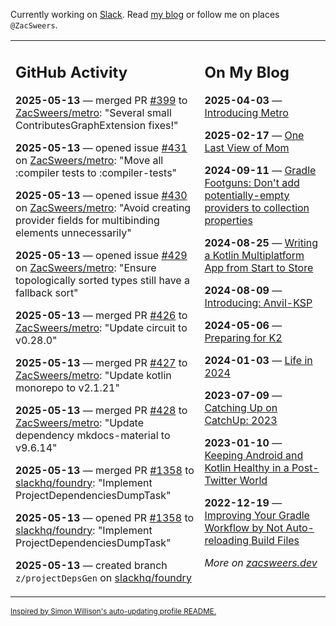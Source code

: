 Currently working on [Slack](https://slack.com/). Read [my blog](https://zacsweers.dev/) or follow me on places `@ZacSweers`.

<table><tr><td valign="top" width="60%">

## GitHub Activity
<!-- githubActivity starts -->
**2025-05-13** — merged PR [#399](https://github.com/ZacSweers/metro/pull/399) to [ZacSweers/metro](https://github.com/ZacSweers/metro): "Several small ContributesGraphExtension fixes!"

**2025-05-13** — opened issue [#431](https://github.com/ZacSweers/metro/issues/431) on [ZacSweers/metro](https://github.com/ZacSweers/metro): "Move all :compiler tests to :compiler-tests"

**2025-05-13** — opened issue [#430](https://github.com/ZacSweers/metro/issues/430) on [ZacSweers/metro](https://github.com/ZacSweers/metro): "Avoid creating provider fields for multibinding elements unnecessarily"

**2025-05-13** — opened issue [#429](https://github.com/ZacSweers/metro/issues/429) on [ZacSweers/metro](https://github.com/ZacSweers/metro): "Ensure topologically sorted types still have a fallback sort"

**2025-05-13** — merged PR [#426](https://github.com/ZacSweers/metro/pull/426) to [ZacSweers/metro](https://github.com/ZacSweers/metro): "Update circuit to v0.28.0"

**2025-05-13** — merged PR [#427](https://github.com/ZacSweers/metro/pull/427) to [ZacSweers/metro](https://github.com/ZacSweers/metro): "Update kotlin monorepo to v2.1.21"

**2025-05-13** — merged PR [#428](https://github.com/ZacSweers/metro/pull/428) to [ZacSweers/metro](https://github.com/ZacSweers/metro): "Update dependency mkdocs-material to v9.6.14"

**2025-05-13** — merged PR [#1358](https://github.com/slackhq/foundry/pull/1358) to [slackhq/foundry](https://github.com/slackhq/foundry): "Implement ProjectDependenciesDumpTask"

**2025-05-13** — opened PR [#1358](https://github.com/slackhq/foundry/pull/1358) to [slackhq/foundry](https://github.com/slackhq/foundry): "Implement ProjectDependenciesDumpTask"

**2025-05-13** — created branch `z/projectDepsGen` on [slackhq/foundry](https://github.com/slackhq/foundry)
<!-- githubActivity ends -->
</td><td valign="top" width="40%">

## On My Blog
<!-- blog starts -->
**2025-04-03** — [Introducing Metro](https://www.zacsweers.dev/introducing-metro/)

**2025-02-17** — [One Last View of Mom](https://www.zacsweers.dev/one-last-view-of-mom/)

**2024-09-11** — [Gradle Footguns: Don't add potentially-empty providers to collection properties](https://www.zacsweers.dev/gradle-footgun-adding-empty-providers-to-collection-properties/)

**2024-08-25** — [Writing a Kotlin Multiplatform App from Start to Store](https://www.zacsweers.dev/writing-a-kotlin-multiplatform-app-from-start-to-store/)

**2024-08-09** — [Introducing: Anvil-KSP](https://www.zacsweers.dev/introducing-anvil-ksp/)

**2024-05-06** — [Preparing for K2](https://www.zacsweers.dev/preparing-for-k2/)

**2024-01-03** — [Life in 2024](https://www.zacsweers.dev/life-in-2024/)

**2023-07-09** — [Catching Up on CatchUp: 2023](https://www.zacsweers.dev/catching-up-on-catchup-2023/)

**2023-01-10** — [Keeping Android and Kotlin Healthy in a Post-Twitter World](https://www.zacsweers.dev/keeping-android-healthy/)

**2022-12-19** — [Improving Your Gradle Workflow by Not Auto-reloading Build Files](https://www.zacsweers.dev/improving-your-workflow-by-not-auto-reloading-build-files/)
<!-- blog ends -->
_More on [zacsweers.dev](https://zacsweers.dev/)_
</td></tr></table>

<sub><a href="https://simonwillison.net/2020/Jul/10/self-updating-profile-readme/">Inspired by Simon Willison's auto-updating profile README.</a></sub>